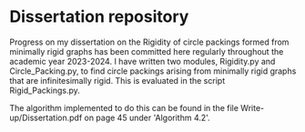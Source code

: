 # Dissertation repository

Progress on my dissertation on the Rigidity of circle packings formed from minimally rigid graphs has been committed here regularly throughout the academic year 2023-2024. I have written two modules, Rigidity.py and Circle_Packing.py, to find circle packings arising from minimally rigid graphs that are infinitesimally rigid. This is evaluated in the script Rigid_Packings.py.

The algorithm implemented to do this can be found in the file Write-up/Dissertation.pdf on page 45 under 'Algorithm 4.2'.


